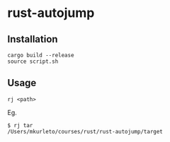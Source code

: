 # rust-autojump

## Installation
```
cargo build --release
source script.sh
```

## Usage
```
rj <path>     
```

Eg.
```
$ rj tar
/Users/mkurleto/courses/rust/rust-autojump/target
```

